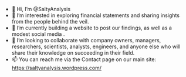 - 👋 Hi, I’m @SaltyAnalysis
- 👀 I’m interested in exploring financial statements and sharing insights from the people behind the veil.
- 🌱 I’m currently building a website to post our findings, as well as a modest social media .
- 💞️ I’m looking to collaborate with company owners, managers, researchers, scientists, analysts, engineers, and anyone else who will share their knowledge on succeeding in their field.
- 📫 You can reach me via the Contact page on our main site: https://saltyanalysis.wordpress.com/

<!---
SaltyAnalysis/SaltyAnalysis is a ✨ special ✨ repository because its `README.md` (this file) appears on your GitHub profile.
You can click the Preview link to take a look at your changes.
--->
